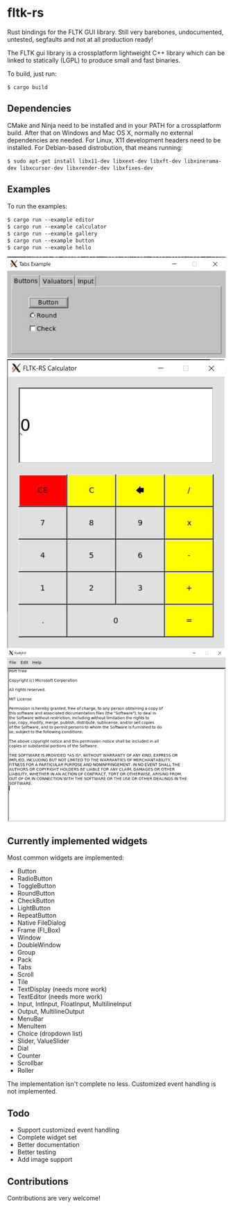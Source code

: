 # fltk-rs

Rust bindings for the FLTK GUI library.
Still very barebones, undocumented, untested, segfaults and not at all production ready!

The FLTK gui library is a crossplatform lightweight C++ library which can be linked to statically (LGPL) to produce small and fast binaries. 

To build, just run:
```
$ cargo build
```


## Dependencies

CMake and Ninja need to be installed and in your PATH for a crossplatform build. After that on Windows and Mac OS X, normally no external dependencies are needed. For Linux, X11 development headers need to be installed. For Debian-based distrobution, that means running:
```
$ sudo apt-get install libx11-dev libxext-dev libxft-dev libxinerama-dev libxcursor-dev libxrender-dev libxfixes-dev
```


## Examples

To run the examples: 
```
$ cargo run --example editor
$ cargo run --example calculator
$ cargo run --example gallery
$ cargo run --example button
$ cargo run --example hello
```

![alt_test](screenshots/gallery.jpg)
![alt_test](screenshots/calc.jpg)
![alt_test](screenshots/editor.jpg)


## Currently implemented widgets

Most common widgets are implemented: 
- Button
- RadioButton
- ToggleButton
- RoundButton
- CheckButton
- LightButton
- RepeatButton
- Native FileDialog
- Frame (Fl_Box)
- Window
- DoubleWindow
- Group
- Pack
- Tabs
- Scroll
- Tile
- TextDisplay (needs more work)
- TextEditor (needs more work)
- Input, IntInput, FloatInput, MultilineInput
- Output, MultilineOutput
- MenuBar
- MenuItem
- Choice (dropdown list)
- Slider, ValueSlider
- Dial
- Counter
- Scrollbar
- Roller

The implementation isn't complete no less. Customized event handling is not implemented.

## Todo

- Support customized event handling
- Complete widget set
- Better documentation
- Better testing
- Add image support

## Contributions

Contributions are very welcome!
